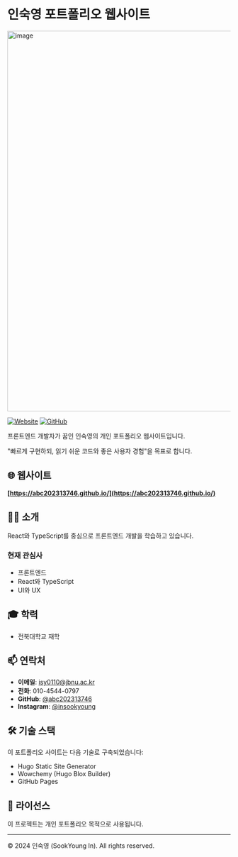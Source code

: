 # 인숙영 포트폴리오 웹사이트

<img width="1900" height="858" alt="image" src="https://github.com/user-attachments/assets/189fcaa9-c57e-4642-859a-fc131ee93e0d" />


[![Website](https://img.shields.io/badge/Website-Live-brightgreen?style=for-the-badge)](https://abc202313746.github.io/)
[![GitHub](https://img.shields.io/badge/GitHub-Profile-181717?style=for-the-badge&logo=github)](https://github.com/abc202313746)

프론트엔드 개발자가 꿈인 인숙영의 개인 포트폴리오 웹사이트입니다.

"빠르게 구현하되, 읽기 쉬운 코드와 좋은 사용자 경험"을 목표로 합니다.

## 🌐 웹사이트

**[https://abc202313746.github.io/](https://abc202313746.github.io/)**

## 👨‍💻 소개

React와 TypeScript를 중심으로 프론트엔드 개발을 학습하고 있습니다.

### 현재 관심사
- 프론트엔드
- React와 TypeScript
- UI와 UX

## 🎓 학력
- 전북대학교 재학

## 📫 연락처
- **이메일**: isy0110@jbnu.ac.kr
- **전화**: 010-4544-0797
- **GitHub**: [@abc202313746](https://github.com/abc202313746)
- **Instagram**: [@insookyoung](https://www.instagram.com/insookyoung/)

## 🛠️ 기술 스택

이 포트폴리오 사이트는 다음 기술로 구축되었습니다:
- Hugo Static Site Generator
- Wowchemy (Hugo Blox Builder)
- GitHub Pages

## 📄 라이선스

이 프로젝트는 개인 포트폴리오 목적으로 사용됩니다.

---

© 2024 인숙영 (SookYoung In). All rights reserved.
